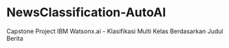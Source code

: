 # NewsClassification-AutoAI
Capstone Project IBM Watsonx.ai - Klasifikasi Multi Kelas Berdasarkan Judul Berita
